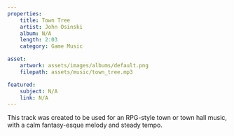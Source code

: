 ```yaml
---
properties:
    title: Town Tree
    artist: John Osinski
    album: N/A
    length: 2:03
    category: Game Music

asset:
    artwork: assets/images/albums/default.png
    filepath: assets/music/town_tree.mp3

featured:
    subject: N/A
    link: N/A
---
```

This track was created to be used for an RPG-style town or town hall music, with a calm fantasy-esque melody and steady tempo.

